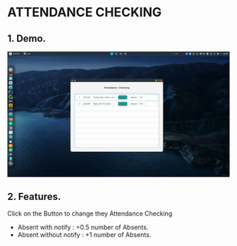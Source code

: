 # ATTENDANCE CHECKING

## 1. Demo.

![1678294160605](image/ReadMe/1678294160605.png)


## 2. Features.
Click on the Button to change they Attendance Checking
- Absent with notify : +0.5 number of Absents.
- Absent without notify : +1 number of Absents.